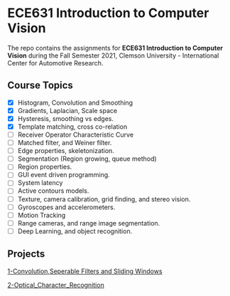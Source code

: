 # ECE631 Introduction to Computer Vision

The repo contains the assignments for **ECE631 Introduction to Computer Vision** during the Fall Semester 2021, Clemson University - International Center for Automotive Research.

## Course Topics
- [x] Histogram, Convolution and Smoothing
- [x] Gradients, Laplacian, Scale space
- [x] Hysteresis, smoothing vs edges.
- [x] Template matching, cross co-relation
- [ ] Receiver Operator Characteristic Curve
- [ ] Matched filter, and Weiner filter.
- [ ] Edge properties, skeletonization.
- [ ] Segmentation (Region growing, queue method)
- [ ] Region properties.
- [ ] GUI event driven programming.
- [ ] System latency
- [ ] Active contours models.
- [ ] Texture, camera calibration, grid finding, and stereo vision.
- [ ] Gyroscopes and accelerometers.
- [ ] Motion Tracking
- [ ] Range cameras, and range image segmentation.
- [ ] Deep Learning, and object recognition.

## Projects

[1-Convolution,Seperable Filters and Sliding Windows](https://github.com/atefemran/ECE6310_Introduction_to_Computer_Vision-Fall-21/tree/main/1-Convolution%2CSeperable%20Filters%20and%20Sliding%20Windows)

[2-Optical_Character_Recognition](https://github.com/atefemran/ECE6310_Introduction_to_Computer_Vision-Fall-21/tree/main/2-Optical_Character_Recognition)
